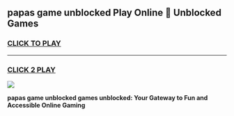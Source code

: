 
## papas game unblocked Play Online 👋 Unblocked Games
<h3>
<a href="https://premium.freeplayer.one?title=papas_game_unblocked&ref=19F">CLICK TO PLAY</a></h3>
<hr>

<h3>
<a href="https://premium.freeplayer.one?title=papas_game_unblocked&ref=19F">CLICK 2 PLAY</a>
  
</h3>

<a href="https://premium.freeplayer.one?title=papas_game_unblocked&ref=19F"><img src="https://clearcache.store/games.png"></a>


**papas game unblocked games unblocked: Your Gateway to Fun and Accessible Online Gaming**
